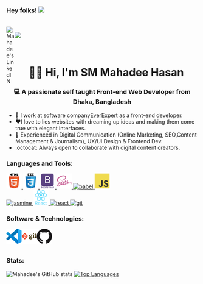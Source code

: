 ### Hey folks! <img src="https://media.giphy.com/media/hvRJCLFzcasrR4ia7z/giphy.gif" width="25px">
<br>


<a href="https://www.linkedin.com/in/mehediask/">
  <img align="left" alt="Mahadee's LinkedIN" width="22px" src="https://raw.githubusercontent.com/peterthehan/peterthehan/master/assets/linkedin.svg" />
</a>

![](https://visitor-badge.glitch.me/badge?page_id=smmahadee.smmahadee)

<br>

<h1 align="center">🙋‍♂️ Hi, I'm SM Mahadee Hasan</h1>
<h3 align="center">💻 A passionate self taught Front-end Web Developer from Dhaka, Bangladesh</h3>

- 🔭 I work at software company<a href="https://everexpert.com/" target="_blank">EverExpert</a> as a front-end developer.
- :heart:I love to lies websites with dreaming up ideas and making them come true with elegant interfaces.
- :gem: Experienced in Digital Communication (Online Marketing, SEO,Content Management & Journalism), UX/UI Design & Frontend Dev.
- :octocat: Always open to collaborate with digital content creators.


### Languages and Tools:
<p align="left"> 

 <a href="https://www.w3.org/html/" target="_blank"> <img src="https://raw.githubusercontent.com/devicons/devicon/master/icons/html5/html5-original-wordmark.svg" alt="html5" width="40" height="40"/> </a>
 <a href="https://www.w3schools.com/css/" target="_blank"> <img src="https://raw.githubusercontent.com/devicons/devicon/master/icons/css3/css3-original-wordmark.svg" alt="css3" width="40" height="40"/> </a> 
 <a href="https://getbootstrap.com" target="_blank"> <img src="https://raw.githubusercontent.com/devicons/devicon/master/icons/bootstrap/bootstrap-plain-wordmark.svg" alt="bootstrap" width="40" height="40"/> </a> 
 <a href="https://sass-lang.com" target="_blank"> <img src="https://raw.githubusercontent.com/devicons/devicon/master/icons/sass/sass-original.svg" alt="sass" width="40" height="40"/> </a>
 <a href="https://babeljs.io/" target="_blank"> <img src="https://www.vectorlogo.zone/logos/babeljs/babeljs-icon.svg" alt="babel" width="40" height="40"/> </a> 
 <a href="https://developer.mozilla.org/en-US/docs/Web/JavaScript" target="_blank"> <img src="https://raw.githubusercontent.com/devicons/devicon/master/icons/javascript/javascript-original.svg" alt="javascript" width="40" height="40"/> </a>   
 <a href="https://jasmine.github.io/" target="_blank"> <img src="https://www.vectorlogo.zone/logos/jasmine/jasmine-icon.svg" alt="jasmine" width="40" height="40"/> </a>
 <a href="https://reactjs.org/" target="_blank"> <img src="https://raw.githubusercontent.com/devicons/devicon/master/icons/react/react-original-wordmark.svg" alt="react" width="40" height="40"/> </a> <a href="https://redux.js.org" target="_blank">
 <a href="https://nextjs.org/" target="_blank"> <img src="https://www.drupal.org/files/project-images/nextjs-drupal.jpg" alt="react" width="40" height="40"/> </a> <a href="https://nextjs.org/" target="_blank">
  <a href="https://git-scm.com/" target="_blank"> <img src="https://www.vectorlogo.zone/logos/git-scm/git-scm-icon.svg" alt="git" width="40" height="40"/> </a>  
   

</p> 

### Software & Technologies:
<img align="left" alt="Visual Studio Code" width="40px" src="https://raw.githubusercontent.com/github/explore/80688e429a7d4ef2fca1e82350fe8e3517d3494d/topics/visual-studio-code/visual-studio-code.png" />
<img align="left" alt="Git" width="40px" src="https://raw.githubusercontent.com/github/explore/80688e429a7d4ef2fca1e82350fe8e3517d3494d/topics/git/git.png" />
<img align="left" alt="GitHub" width="40px" src="https://raw.githubusercontent.com/github/explore/78df643247d429f6cc873026c0622819ad797942/topics/github/github.png" />

<br />
<br />
<br />

### Stats:
![Mahadee's GitHub stats](https://github-readme-stats.vercel.app/api?username=smmahadee&show_icons=true&theme=default)
[![Top Languages](https://github-readme-stats.vercel.app/api/top-langs/?username=smmahadee&layout=compact)](https://github.com/smmahadee/github-readme-stats)




